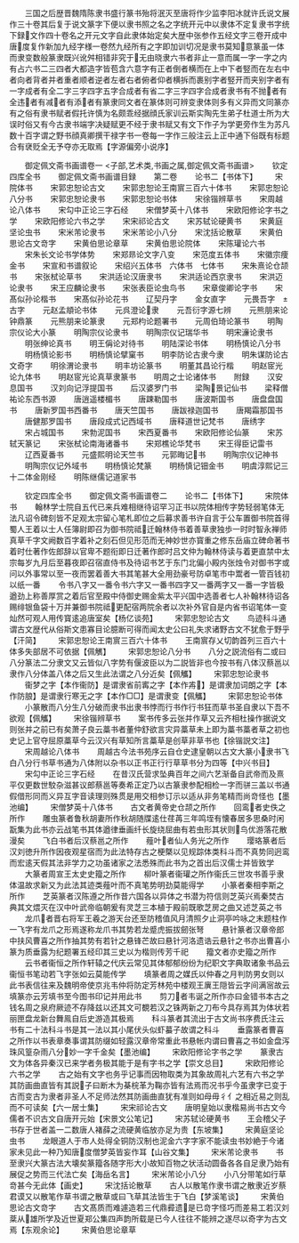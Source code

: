 <!-- { "loadSidebar": true } -->
　　三国之后歴晋魏隋陈隶书盛行篆书殆将泯灭至唐将作少监李阳冰就许氏说文展作三十卷其后复于说文篆字下便以隶书照之名之字统开元中以隶体不定复隶书字统下録文作四十卷名之开元文字自此隶体始定矣大歴中张参作五经文字三卷开成中唐度复作新加九经字様一卷然九经所有之字即加训切况是隶书莫知意篆虽一体而隶变数般篆隶既兴讹舛相错非究于无由晓隶六书者非止一意而属一字一字之内有占六书二三四者大都造字皆苞含六意字有正者倒者横而在上中下者竪而在左右中者向者背者并者重者顺者逆者左者右者俯者仰者横拆而裹别字者竪开而夹别字者有一字成者有全二字三字四字五字合成者有省二字三字四字合成者隶书有不抛者有全违者有减者有添者有篆隶同文者在篆体则可辨变隶体则多有义异而文同篆亦有之俗有隶书赋者假托许慎为名颇乖经据顔氏家训云斯实陶先生弟子杜道士所为大误时俗又有今古隶书端字决疑赋更不经于隶书赋又有文下作子为学更旁作生为苏凡数十百字谓之野书顔真卿撰干禄字书一卷每一字作三般注云上正中通下俗既有标题合有裦贬全无予夺亦无取焉【字源偏旁小说序】











　　御定佩文斋书画谱卷一
<子部,艺术类,书画之属,御定佩文斋书画谱>
　　钦定四库全书
　　御定佩文斋书画谱目録
　　第二卷
　　论书二【书体下】
　　宋院体书
　　宋郭忠恕论古文
　　宋郭忠恕论王南賔三百六十体书
　　宋郭忠恕论八分书
　　宋郭忠恕论隶书
　　宋郭忠恕论书体
　　宋徐锴辨草书
　　宋周越论八体书
　　宋勾中正论三字石经
　　宋僧梦英十八体书
　　宋欧阳修论字书之学
　　宋欧阳修论六书之学
　　宋宋祁论古文
　　宋苏轼论硬黄书
　　宋黄庭坚论虫书
　　宋米芾论隶书
　　宋米芾论小八分
　　宋沈括论散草
　　宋黄伯思论古文竒字
　　宋黄伯思论章草
　　宋黄伯思论院体
　　宋陈瓘论六书
　　宋朱长文论书学体势
　　宋郑昻论文字八变
　　宋范度五体书
　　宋徽宗痩金书
　　宋宣和书谱叙论
　　宋绍兴五体书　六体书　七体书
　　宋朱熹论仓颉书
　　宋张栻论草书
　　宋洪适论汉唐隶书
　　宋洪适论西京隶书
　　宋洪迈论隶书
　　宋王应麟论隶书
　　宋张表臣论虫鸟书
　　宋章俊卿论字书
　　宋髙似孙论楷书
　　宋髙似孙论花书
　　辽契丹字
　　金女直字
　　元畏吾字　古字
　　元赵孟頫论书体
　　元呉澄论隶
　　元吾衍字源七辨
　　元熊朋来论钟鼎篆
　　元熊朋来论篆隶
　　元郑枃论题署书
　　元周伯琦论篆书
　　明陶宗仪论大小篆
　　明陶宗仪论隶书
　　明陶宗仪记瑞华书
　　明宋濓论隶书
　　明张绅论真书
　　明王偁论对待书
　　明陆深论书体
　　明杨慎论八分书
　　明杨慎论影书
　　明杨慎论擘窠书
　　明李防论古隶今隶
　　明朱谋防论古文奇字
　　明徐渭论隶书
　　明丰坊论篆书
　　明董其昌论行楷
　　明赵宧光论九体书
　　明赵宧光论真草隶篆书
　　明周之士论诸体书
　　附録
　　汉安息国书
　　汉刘向记浮提国书
　　后汉婆罗门书
　　梁陶景记仙书
　　梁释僧祐论东西书源
　　唐逍遥楼楣书
　　唐踈勒国书
　　唐波斯国书
　　唐盘盘国书
　　唐新罗国书西番书
　　唐天竺国书
　　唐跋禄迦国书
　　唐羯霜那国书
　　唐健那罗国书
　　唐段成式记西域书
　　唐释道世记梵书
　　唐绣字
　　宋占城国书
　　宋勃泥国书
　　宋西夏番书
　　宋欧阳修论仙篆
　　宋苏轼天篆记
　　宋张栻论南海诸番书
　　宋郑樵论华梵书
　　宋王得臣记雷书
　　辽西夏番书
　　元盛熙明论天竺书
　　元郭晦记书
　　明陶宗仪记神书
　　明陶宗仪记外域书
　　明杨慎论梵篆
　　明杨慎记钿金书
　　明虞淳熙记三十二体金刚经
　　明陈继儒记道家书







　　钦定四库全书
　　御定佩文斋书画谱卷二
　　论书二【书体下】
　　宋院体书
　　翰林学士院自五代已来兵难相继待诏罕习正书以院体相传字势轻弱笔体无法凡诏令碑刻皆不足观太宗留心笔札即位之后募求善书许自言于公车置御书院首得蜀人王着以士人任簿尉即召为御书院祗迁翰林侍书着善草隶独歩一时时智永禅师真草千字文阙数百字着补之刻石但见形范而无神妙世亦寳重之修东岳庙立碑命著书着时仕著作佐郎辞以官卑不题衔即日迁著作郎时吕文仲为翰林侍读与着更直禁中太宗每岁九月后至暮夜即召宿直侍书及待诏书艺于东门北偏小殿内张烛令对御书字或问以外事常以至一夜而罢着善大书其笔甚大全用劲豪号防卓笔市中鬻者一管百钱初以纸一番
　　令书八字又一番令书六字又一番书四字又一番两字又一番一字皆极遒劲上称善厚赏之着后官至殿中侍御史赐金紫太平兴国中选善者七人补翰林待诏各赐绯银鱼袋十万并兼御书院祗更配宿两院余者以次补外官自是内省书诏笔体一变灿然可观人用传寳逺追唐室矣【杨亿谈苑】
　　宋郭忠恕论古文
　　鸟迹科斗通谓古文歴代从俗斯文患寡目论臆断可得而闻太史公曰礼失求诸野古文不犹愈于野乎【汗简】
　　宋郭忠恕论王南賔三百六十体书
　　王南賔存乂切韵首列三百六十体多失部居不可依据【佩觽】
　　宋郭忠恕论八分书
　　八分之説流俗有二或曰八分篆法二分隶文又云皆似八字势有偃波臣以为二説皆非也今按书有八体汉蔡邕以隶作八分体盖八体之后又生此法谓之八分近矣【佩觿】
　　宋郭忠恕论隶书
　　衞梦之字【本作衞防】是谓隶省前寗之字【本作歬】是谓隶加词朗之字【本作防朖】是谓隶行寒无之字【本作□□】是谓隶变【佩觿】
　　宋郭忠恕论书体
　　小篆散而八分生八分破而隶书出隶书悖而行书作行书狂而草书圣自隶以下吾不欲观【佩觿】
　　宋徐锴辨草书
　　案书传多云张并作草又云齐相杜操作据说文则张并之前已有矣萧子良云藁书者董仲舒欲言灾异藁草未上即为藁书藁者草之初也史记上官夺屈原藁草今云汉兴有草知所言藁草是创草非草书也【徐锴説文注】
　　宋周越论八体书
　　周越古今法书苑序云自仓史逮皇朝以古文大篆小隶书飞白八分行书草书通为八体附以杂书以正书正行行草草书分为四等【中兴书目】
　　宋勾中正论三字石经
　　在昔汉氏营求坠典百年之间六艺渐备自武帝而及熹平仅更数世駮杂滋甚议郎蔡邕等奏希正定乃以古篆隶参配相检一字而骈三盖以书通假借形同而义异互字音读理则殊贯是用交相参订示以适从非务笔精而尚竒怪也【墨池编】
　　宋僧梦英十八体书
　　古文者黄帝史仓颉之所作
　　回鸾者史佚之所作
　　雕虫篆者鲁秋胡妻所作秋胡随牒逺仕荏苒三年鸣垤有懐春居多思桑时闲翫集为此书亦云战笔书其体遒律垂画纤长旋绕屈曲有若虫形其状则鸟优游落花散漫矣
　　飞白书者后汉蔡邕之所作
　　薤叶者仙人务光之所作
　　璎珞篆者后汉刘徳升所作因夜观星宿而为此法特存古之梗槩以见规踪体类科斗而不真势同迥鸾而宏逺天假其法非学力之功虽诸家之法悉殊而此书为之首出后汉儒士并皆致学
　　大篆者周宣王太史史籀之所作
　　柳叶篆者衞瓘之所作衞氏三世攻书善乎隶体温故求新又为此法其迹类薤叶而不真笔势明劲莫能得学
　　小篆者秦相李斯之所作
　　芝英篆者汉陈遵之所作昔六国各以异体之书潜为符信则芝英兴焉秦焚古典其文煨灭在汉中叶武帝临朝爰有灵芝三本植于殿前既歌芝房之曲又述芝英之书
　　龙爪者晋右将军王羲之游天台还至防稽值风月清照夕止洞亭吟咏之末题柱作一飞字有龙爪之形焉遂称龙爪书其势若龙蹙虎振拔劒张弩
　　悬针篆者汉章帝郎中扶风曹喜之所作抽其势有若针之悬锋芒故曰悬针河洛遗诰云悬针之书亦出曹喜小篆为质垂露为纪题署五经印其三史以为楷则传芳千祀
　　籀文者亦史籀之所作
　　云书者衞恒之所作轩辕之代庆云常见其体郁郁纷纷为纪职文字典取诸象书品云衞恒书笔动若飞字张如云莫能传学
　　填篆者周之媒氏以仲春之月判防男女则以此书表信往来及魏明帝使京兆韦仲将防定芳林苑中楼观王廙王隠皆云字间满宻故云填篆亦云芳填书至今图书印记并用此书
　　剪刀者韦诞之所作亦曰金错书本古之钱名周之泉府厥迹不存降兹以还其文可覩若汉之铢两新之刀布今具存焉其为体状若丽匣盘龙新台舞鳯自后史游造其极焉
　　科斗篆者其流出于古文尚书序费氏注云书有二十法科斗书是其一法以其小尾伏头似虾蟇子故谓之科斗
　　垂露篆者曹喜之所作以书表章奏事谓其防缀如轻露汉章帝常重此书悬帐内谓曰曹喜之书如金盘泻珠风篁杂雨八分妙一字千金矣【墨池编】
　　宋欧阳修论字书之学
　　篆隶古文为体各异秦汉已来学者务极其能于是有字书之学【崇文总目】
　　宋欧阳修论六书之学
　　古之始有文字也务乎记事而因物取类为其象故周礼六艺有六书之学其防画曲直皆有其説子曰断木为棊梡革为鞠亦皆有法焉而况书乎今虽隶字已变于古而变古为隶者非圣人不足师法然其防画曲直犹有准则如母毋彳亻之相近易之则乱而不可读矣【六一居士集】
　　宋宋祁论古文
　　唐明皇始以隶楷易尚书古文今儒者不识古文自唐开元始【宋景文公笔记】
　　宋苏轼论硬黄书
　　王会稽父子书存于世者盖一二数唐人褚薛之流硬黄临放亦足为贵【东坡集】
　　宋黄庭坚论虫书
　　龙眼道人于市人处得全铜防汉制也泥金六字字家不能读虫书妙絶于今诸家未见此一种乃知唐度僧梦英皆妄作耳【山谷文集】
　　宋米芾论隶书
　　书至隶兴大篆古法大壊矣篆籀各随字形大小故知百物之状活动圆备各各自足隶乃始有展促之势而三代法亡矣【海岳名言】
　　宋米芾论小八分
　　小八分带笔如行草竒甚今无此体【画史】
　　宋沈括论散草
　　古人以散笔作隶书谓之散隶近岁蔡君谟又以散笔作草书谓之散草或曰飞草其法皆生于飞白【梦溪笔谈】
　　宋黄伯思论古文竒字
　　古文髙质而难遽造若三代鼎彛遗是已竒字怪巧而差易工若汉刘棻从雄所学及近世夏郑公集四声韵所载是已今人往往不能辨之遂尽以奇字为古文焉【东观余论】
　　宋黄伯思论章草
